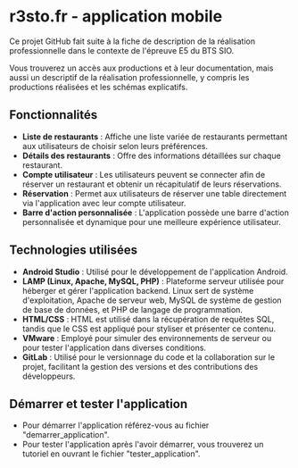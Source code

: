 # r3sto.fr - application mobile

Ce projet GitHub fait suite à la fiche de description de la réalisation professionnelle dans le contexte de l'épreuve E5 du BTS SIO.

Vous trouverez un accès aux productions et à leur documentation, mais aussi un descriptif de la réalisation professionnelle, y compris les productions réalisées et les schémas explicatifs.

## Fonctionnalités

- **Liste de restaurants** : Affiche une liste variée de restaurants permettant aux utilisateurs de choisir selon leurs préférences.
- **Détails des restaurants** : Offre des informations détaillées sur chaque restaurant.
- **Compte utilisateur** : Les utilisateurs peuvent se connecter afin de réserver un restaurant et obtenir un récapitulatif de leurs réservations.
- **Réservation** : Permet aux utilisateurs de réserver une table directement via l'application avec leur compte utilisateur.
- **Barre d'action personnalisée** : L'application possède une barre d'action personnalisée et dynamique pour une meilleure expérience utilisateur.

## Technologies utilisées

- **Android Studio** : Utilisé pour le développement de l'application Android.
- **LAMP (Linux, Apache, MySQL, PHP)** : Plateforme serveur utilisée pour héberger et gérer l'application backend. Linux sert de système d'exploitation, Apache de serveur web, MySQL de système de gestion de base de données, et PHP de langage de programmation.
- **HTML/CSS** : HTML est utilisé dans la récupération de requêtes SQL, tandis que le CSS est appliqué pour styliser et présenter ce contenu.
- **VMware** : Employé pour simuler des environnements de serveur ou pour tester l'application dans diverses conditions.
- **GitLab** : Utilisé pour le versionnage du code et la collaboration sur le projet, facilitant la gestion des versions et des contributions des développeurs.

## Démarrer et tester l'application

- Pour démarrer l'application référez-vous au fichier "demarrer_application".
- Pour tester l'application après l'avoir démarrer, vous trouverez un tutoriel en ouvrant le fichier "tester_application".


